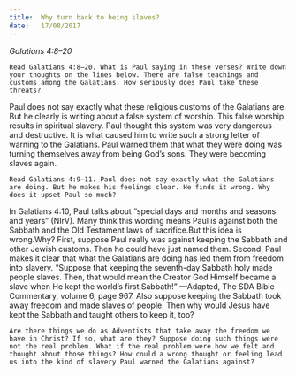 ```yaml
---
title:  Why turn back to being slaves?
date:   17/08/2017
---
```


_Galatians 4:8–20_

`Read Galatians 4:8–20. What is Paul saying in these verses? Write down your thoughts on the lines below. There are false teachings and customs among the Galatians. How seriously does Paul take these threats?`

Paul does not say exactly what these religious customs of the Galatians are. But he clearly is writing about a false system of worship. This false worship results in spiritual slavery. Paul thought this system was very dangerous and destructive. It is what caused him to write such a strong letter of warning to the Galatians. Paul warned them that what they were doing was turning themselves away from being God’s sons. They were becoming slaves again.

`Read Galatians 4:9–11. Paul does not say exactly what the Galatians are doing. But he makes his feelings clear. He finds it wrong. Why does it upset Paul so much?`

In Galatians 4:10, Paul talks about “special days and months and seasons and years” (NIrV). Many think this wording means Paul is against both the Sabbath and the Old Testament laws of sacrifice.But this idea is wrong.Why? First, suppose Paul really was against keeping the Sabbath and other Jewish customs. Then he could have just named them. Second, Paul makes it clear that what the Galatians are doing has led them from freedom into slavery. “Suppose that keeping the seventh-day Sabbath holy made people slaves. Then, that would mean the Creator God Himself became a slave when He kept the world’s first Sabbath!” —Adapted, The SDA Bible Commentary, volume 6, page 967. Also suppose keeping the Sabbath took away freedom and made slaves of people. Then why would Jesus have kept the Sabbath and taught others to keep it, too?

`Are there things we do as Adventists that take away the freedom we have in Christ? If so, what are they? Suppose doing such things were not the real problem. What if the real problem were how we felt and thought about those things? How could a wrong thought or feeling lead us into the kind of slavery Paul warned the Galatians against?`
